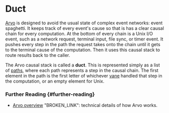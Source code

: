 # Duct

[Arvo](arvo.md) is designed to avoid the usual state of complex event networks: event spaghetti. It keeps track of every event's cause so that is has a clear causal chain for every computation. At the bottom of every chain is a Unix I/O event, such as a network request, terminal input, file sync, or timer event. It pushes every step in the path the request takes onto the chain until it gets to the terminal cause of the computation. Then it uses this causal stack to route results back to the caller.

The Arvo causal stack is called a **duct**. This is represented simply as a list of [paths](path.md), where each path represents a step in the causal chain. The first element in the path is the first letter of whichever [vane](vane.md) handled that step in the computation, or an empty element for Unix.

### Further Reading {#further-reading}

- [Arvo overview](../system/kernel) "BROKEN_LINK": technical details of how Arvo works.
